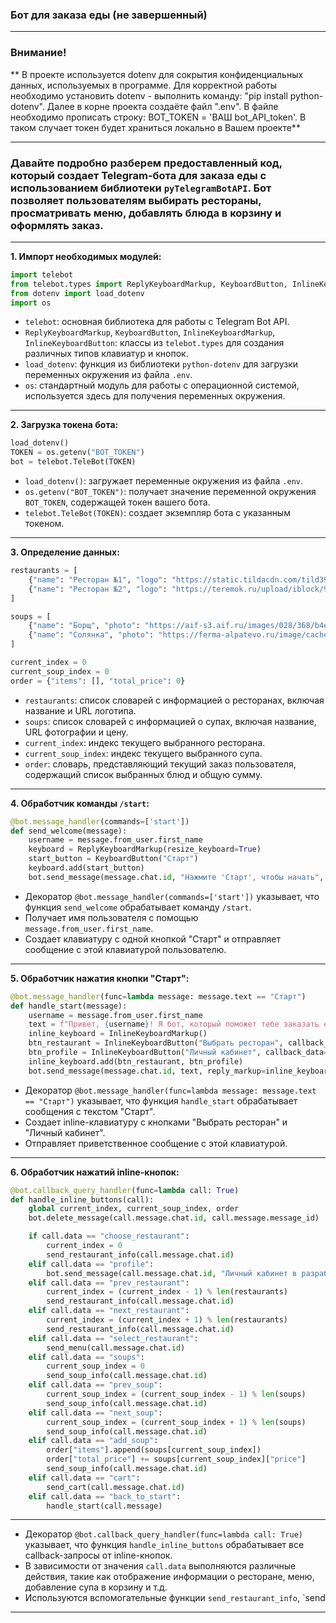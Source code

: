 ### Бот для заказа еды (не завершенный)
___
### Внимание!
** В проекте используется dotenv для сокрытия конфиденциальных данных, используемых в программе. Для корректной работы необходимо установить dotenv - выполнить команду: "pip install python-dotenv". Далее в корне проекта создаёте файл ".env". В файле необходимо прописать строку: BOT_TOKEN = 'ВАШ bot_API_token'. В таком случает токен будет храниться локально в Вашем проекте**
___
### Давайте подробно разберем предоставленный код, который создает Telegram-бота для заказа еды с использованием библиотеки `pyTelegramBotAPI`. Бот позволяет пользователям выбирать рестораны, просматривать меню, добавлять блюда в корзину и оформлять заказ.
___
**1. Импорт необходимых модулей:**

```python
import telebot
from telebot.types import ReplyKeyboardMarkup, KeyboardButton, InlineKeyboardMarkup, InlineKeyboardButton
from dotenv import load_dotenv
import os
```

- `telebot`: основная библиотека для работы с Telegram Bot API.
- `ReplyKeyboardMarkup`, `KeyboardButton`, `InlineKeyboardMarkup`, `InlineKeyboardButton`: классы из `telebot.types` для создания различных типов клавиатур и кнопок.
- `load_dotenv`: функция из библиотеки `python-dotenv` для загрузки переменных окружения из файла `.env`.
- `os`: стандартный модуль для работы с операционной системой, используется здесь для получения переменных окружения.
___
**2. Загрузка токена бота:**

```python
load_dotenv()
TOKEN = os.getenv("BOT_TOKEN")
bot = telebot.TeleBot(TOKEN)
```

- `load_dotenv()`: загружает переменные окружения из файла `.env`.
- `os.getenv("BOT_TOKEN")`: получает значение переменной окружения `BOT_TOKEN`, содержащей токен вашего бота.
- `telebot.TeleBot(TOKEN)`: создает экземпляр бота с указанным токеном.
___
**3. Определение данных:**

```python
restaurants = [
    {"name": "Ресторан №1", "logo": "https://static.tildacdn.com/tild3937-6436-4532-b065-313439633661/E9heAba_vzEory05dBFc.jpg"},
    {"name": "Ресторан №2", "logo": "https://teremok.ru/upload/iblock/947/sI2hxnNUDVM.jpg"},
]

soups = [
    {"name": "Борщ", "photo": "https://aif-s3.aif.ru/images/028/368/b4e33f182b30c9ce94fca1f35f4bd2a1.jpg", "price": 250},
    {"name": "Солянка", "photo": "https://ferma-alpatevo.ru/image/cache/catalog/2/soup/186-auto_width_1000.jpg", "price": 300}
]

current_index = 0
current_soup_index = 0
order = {"items": [], "total_price": 0}
```

- `restaurants`: список словарей с информацией о ресторанах, включая название и URL логотипа.
- `soups`: список словарей с информацией о супах, включая название, URL фотографии и цену.
- `current_index`: индекс текущего выбранного ресторана.
- `current_soup_index`: индекс текущего выбранного супа.
- `order`: словарь, представляющий текущий заказ пользователя, содержащий список выбранных блюд и общую сумму.
___
**4. Обработчик команды `/start`:**

```python
@bot.message_handler(commands=['start'])
def send_welcome(message):
    username = message.from_user.first_name
    keyboard = ReplyKeyboardMarkup(resize_keyboard=True)
    start_button = KeyboardButton("Старт")
    keyboard.add(start_button)
    bot.send_message(message.chat.id, "Нажмите 'Старт', чтобы начать", reply_markup=keyboard)
```

- Декоратор `@bot.message_handler(commands=['start'])` указывает, что функция `send_welcome` обрабатывает команду `/start`.
- Получает имя пользователя с помощью `message.from_user.first_name`.
- Создает клавиатуру с одной кнопкой "Старт" и отправляет сообщение с этой клавиатурой пользователю.
___
**5. Обработчик нажатия кнопки "Старт":**

```python
@bot.message_handler(func=lambda message: message.text == "Старт")
def handle_start(message):
    username = message.from_user.first_name
    text = f"Привет, {username}! Я бот, который поможет тебе заказать еду."
    inline_keyboard = InlineKeyboardMarkup()
    btn_restaurant = InlineKeyboardButton("Выбрать ресторан", callback_data="choose_restaurant")
    btn_profile = InlineKeyboardButton("Личный кабинет", callback_data="profile")
    inline_keyboard.add(btn_restaurant, btn_profile)
    bot.send_message(message.chat.id, text, reply_markup=inline_keyboard)
```

- Декоратор `@bot.message_handler(func=lambda message: message.text == "Старт")` указывает, что функция `handle_start` обрабатывает сообщения с текстом "Старт".
- Создает inline-клавиатуру с кнопками "Выбрать ресторан" и "Личный кабинет".
- Отправляет приветственное сообщение с этой клавиатурой.
___
**6. Обработчик нажатий inline-кнопок:**

```python
@bot.callback_query_handler(func=lambda call: True)
def handle_inline_buttons(call):
    global current_index, current_soup_index, order
    bot.delete_message(call.message.chat.id, call.message.message_id)

    if call.data == "choose_restaurant":
        current_index = 0
        send_restaurant_info(call.message.chat.id)
    elif call.data == "profile":
        bot.send_message(call.message.chat.id, "Личный кабинет в разработке.")
    elif call.data == "prev_restaurant":
        current_index = (current_index - 1) % len(restaurants)
        send_restaurant_info(call.message.chat.id)
    elif call.data == "next_restaurant":
        current_index = (current_index + 1) % len(restaurants)
        send_restaurant_info(call.message.chat.id)
    elif call.data == "select_restaurant":
        send_menu(call.message.chat.id)
    elif call.data == "soups":
        current_soup_index = 0
        send_soup_info(call.message.chat.id)
    elif call.data == "prev_soup":
        current_soup_index = (current_soup_index - 1) % len(soups)
        send_soup_info(call.message.chat.id)
    elif call.data == "next_soup":
        current_soup_index = (current_soup_index + 1) % len(soups)
        send_soup_info(call.message.chat.id)
    elif call.data == "add_soup":
        order["items"].append(soups[current_soup_index])
        order["total_price"] += soups[current_soup_index]["price"]
        send_soup_info(call.message.chat.id)
    elif call.data == "cart":
        send_cart(call.message.chat.id)
    elif call.data == "back_to_start":
        handle_start(call.message)
```
___
- Декоратор `@bot.callback_query_handler(func=lambda call: True)` указывает, что функция `handle_inline_buttons` обрабатывает все callback-запросы от inline-кнопок.
- В зависимости от значения `call.data` выполняются различные действия, такие как отображение информации о ресторане, меню, добавление супа в корзину и т.д.
- Используются вспомогательные функции `send_restaurant_info`, `send 
___


